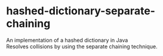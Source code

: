 # hashed-dictionary-separate-chaining
An implementation of a hashed dictionary in Java\
Resolves collisions by using the separate chaining technique.
